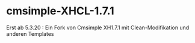 # cmsimple-XHCL-1.7.1
Erst ab 5.3.20 : Ein Fork von Cmsimple XH1.7.1 mit Clean-Modifikation und anderen Templates
